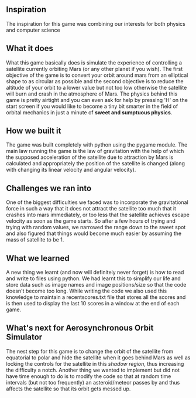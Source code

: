 ## Inspiration
The inspiration for this game was combining our interests for both physics and computer science
## What it does
What this game basically does is simulate the experience of controlling a satellite currently orbiting Mars (or any other planet if you wish). The first objective of the game is to convert your orbit around mars from an elliptical shape to as circular as possible and the second objective is to reduce the altitude of your orbit to a lower value but not too low otherwise the satellite will burn and crash in the atmosphere of Mars. The physics behind this game is pretty airtight and you can even ask for help by pressing 'H' on the start screen if you would like to become a tiny bit smarter in the field of orbital mechanics in just a minute of **sweet and sumptuous physics**.
## How we built it
The game was built completely with python using the pygame module. The main law running the game is the law of gravitation with the help of which the supposed acceleration of the satellite due to attraction by Mars is calculated and appropriately the position of the satellite is changed (along with changing its linear velocity and angular velocity).
## Challenges we ran into
One of the biggest difficulties we faced was to incorporate the gravitational force in such a way that it does not attract the satellite too much that it crashes into mars immediately, or too less that the satellite achieves escape velocity as soon as the game starts. So after a few hours of trying and trying with random values, we narrowed the range down to the sweet spot and also figured that things would become much easier by assuming the mass of satellite to be 1.
## What we learned
A new thing we learnt (and now will definitely never forget) is how to read and write to files using python. We had learnt this to simplify our life and store data such as image names and image positions/size so that the code doesn't become too long. While writing the code we also used this knowledge to maintain a recentscores.txt file that stores all the scores and is then used to display the last 10 scores in a window at the end of each game.
## What's next for Aerosynchronous Orbit Simulator
The nest step for this game is to change the orbit of the satellite from equatorial to polar and hide the satellite when it goes behind Mars as well as locking the controls for the satellite in this _shadow region_, thus increasing the difficulty a notch. Another thing we wanted to implement but did not have time enough to do is to modify the code so that at random time intervals (but not too frequently) an asteroid/meteor passes by and thus affects the satellite so that its orbit gets messed up.
